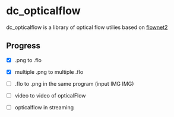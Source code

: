 dc_opticalflow
======================


dc_opticalflow is a library of optical flow utilies based on 
<a href="https://github.com/lmb-freiburg/flownet2" target="_blank">flownet2</a><br>

## Progress

- [x] .png to .flo
- [x] multiple .png to multiple .flo
- [ ] .flo to .png in the same program (input IMG IMG)
- [ ] video to video of opticalFlow
- [ ] opticalflow in streaming

